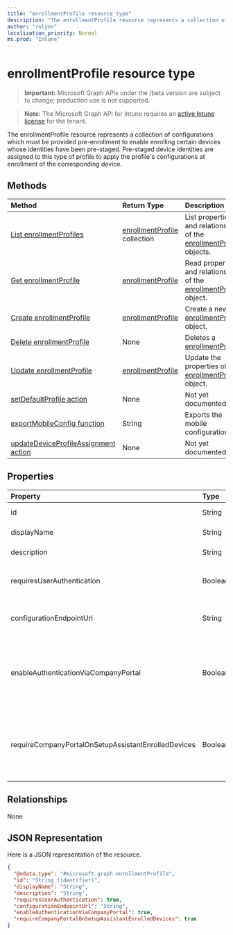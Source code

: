 ```yaml
---
title: "enrollmentProfile resource type"
description: "The enrollmentProfile resource represents a collection of configurations which must be provided pre-enrollment to enable enrolling certain devices whose identities have been pre-staged. Pre-staged device identities are assigned to this type of profile to apply the profile's configurations at enrollment of the corresponding device."
author: "rolyon"
localization_priority: Normal
ms.prod: "Intune"
---
```


# enrollmentProfile resource type

> **Important:** Microsoft Graph APIs under the /beta version are subject to change; production use is not supported.

> **Note:** The Microsoft Graph API for Intune requires an [active Intune license](https://go.microsoft.com/fwlink/?linkid=839381) for the tenant.

The enrollmentProfile resource represents a collection of configurations which must be provided pre-enrollment to enable enrolling certain devices whose identities have been pre-staged. Pre-staged device identities are assigned to this type of profile to apply the profile's configurations at enrollment of the corresponding device.

## Methods
|Method|Return Type|Description|
|:---|:---|:---|
|[List enrollmentProfiles](../api/intune-enrollment-enrollmentprofile-list.md)|[enrollmentProfile](../resources/intune-enrollment-enrollmentprofile.md) collection|List properties and relationships of the [enrollmentProfile](../resources/intune-enrollment-enrollmentprofile.md) objects.|
|[Get enrollmentProfile](../api/intune-enrollment-enrollmentprofile-get.md)|[enrollmentProfile](../resources/intune-enrollment-enrollmentprofile.md)|Read properties and relationships of the [enrollmentProfile](../resources/intune-enrollment-enrollmentprofile.md) object.|
|[Create enrollmentProfile](../api/intune-enrollment-enrollmentprofile-create.md)|[enrollmentProfile](../resources/intune-enrollment-enrollmentprofile.md)|Create a new [enrollmentProfile](../resources/intune-enrollment-enrollmentprofile.md) object.|
|[Delete enrollmentProfile](../api/intune-enrollment-enrollmentprofile-delete.md)|None|Deletes a [enrollmentProfile](../resources/intune-enrollment-enrollmentprofile.md).|
|[Update enrollmentProfile](../api/intune-enrollment-enrollmentprofile-update.md)|[enrollmentProfile](../resources/intune-enrollment-enrollmentprofile.md)|Update the properties of a [enrollmentProfile](../resources/intune-enrollment-enrollmentprofile.md) object.|
|[setDefaultProfile action](../api/intune-enrollment-enrollmentprofile-setdefaultprofile.md)|None|Not yet documented|
|[exportMobileConfig function](../api/intune-enrollment-enrollmentprofile-exportmobileconfig.md)|String|Exports the mobile configuration|
|[updateDeviceProfileAssignment action](../api/intune-enrollment-enrollmentprofile-updatedeviceprofileassignment.md)|None|Not yet documented|

## Properties
|Property|Type|Description|
|:---|:---|:---|
|id|String|The GUID for the object|
|displayName|String|Name of the profile|
|description|String|Description of the profile|
|requiresUserAuthentication|Boolean|Indicates if the profile requires user authentication|
|configurationEndpointUrl|String|Configuration endpoint url to use for Enrollment|
|enableAuthenticationViaCompanyPortal|Boolean|Indicates to authenticate with Apple Setup Assistant instead of Company Portal.|
|requireCompanyPortalOnSetupAssistantEnrolledDevices|Boolean|Indicates that Company Portal is required on setup assistant enrolled devices|

## Relationships
None

## JSON Representation
Here is a JSON representation of the resource.
<!-- {
  "blockType": "resource",
  "keyProperty": "id",
  "@odata.type": "microsoft.graph.enrollmentProfile"
}
-->
``` json
{
  "@odata.type": "#microsoft.graph.enrollmentProfile",
  "id": "String (identifier)",
  "displayName": "String",
  "description": "String",
  "requiresUserAuthentication": true,
  "configurationEndpointUrl": "String",
  "enableAuthenticationViaCompanyPortal": true,
  "requireCompanyPortalOnSetupAssistantEnrolledDevices": true
}
```





